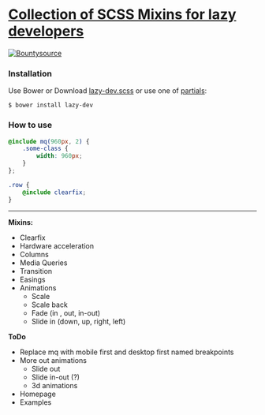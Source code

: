 # [Collection of SCSS Mixins for lazy developers](http://akurganow.ru/lazy-dev)

[![Bountysource](https://www.bountysource.com/badge/tracker?tracker_id=9087981)](https://www.bountysource.com/trackers/9087981-akurganow-lazy-dev?utm_source=9087981&utm_medium=shield&utm_campaign=TRACKER_BADGE)

### Installation

Use Bower or Download [lazy-dev.scss](https://raw.githubusercontent.com/Akurganow/Lazy-Dev/master/lazy-dev.scss) or use one of [partials](https://github.com/Akurganow/Lazy-Dev/tree/master/partials):

```
$ bower install lazy-dev
```

### How to use

```scss
@include mq(960px, 2) {
    .some-class {
        width: 960px;
    }
};

.row {
    @include clearfix;
}
```

--------

**Mixins:**

- Clearfix
- Hardware acceleration
- Columns
- Media Queries
- Transition
- Easings
- Animations
    + Scale
    + Scale back
    + Fade (in , out, in-out)
    + Slide in (down, up, right, left)

**ToDo**

- Replace mq with mobile first and desktop first named breakpoints
- More out animations
    + Slide out
    + Slide in-out (?)
    + 3d animations
- Homepage
- Examples
